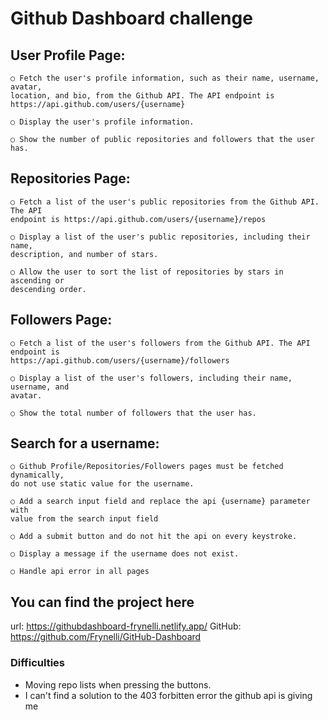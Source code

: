 
# Github Dashboard challenge

##  User Profile Page:

    ○ Fetch the user's profile information, such as their name, username, avatar,
    location, and bio, from the Github API. The API endpoint is
    https://api.github.com/users/{username} 
  
    ○ Display the user's profile information.
   
    ○ Show the number of public repositories and followers that the user has.

##  Repositories Page:

    ○ Fetch a list of the user's public repositories from the Github API. The API
    endpoint is https://api.github.com/users/{username}/repos
    
    ○ Display a list of the user's public repositories, including their name,
    description, and number of stars.
    
    ○ Allow the user to sort the list of repositories by stars in ascending or
    descending order.

##  Followers Page:

    ○ Fetch a list of the user's followers from the Github API. The API endpoint is
    https://api.github.com/users/{username}/followers
   
    ○ Display a list of the user's followers, including their name, username, and
    avatar.
    
    ○ Show the total number of followers that the user has.

##  Search for a username:

    ○ Github Profile/Repositories/Followers pages must be fetched dynamically,
    do not use static value for the username.
    
    ○ Add a search input field and replace the api {username} parameter with
    value from the search input field
    
    ○ Add a submit button and do not hit the api on every keystroke.

    ○ Display a message if the username does not exist.
    
    ○ Handle api error in all pages

## You can find the project here

 url: https://githubdashboard-frynelli.netlify.app/
 GitHub: https://github.com/Frynelli/GitHub-Dashboard

### Difficulties

- Moving repo lists when pressing the buttons.
- I can't find a solution to the 403 forbitten error the github api is giving me 